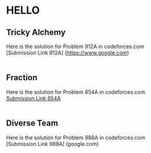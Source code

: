 # HELLO
## Tricky Alchemy
Here is the solution for Problem 912A in codeforces.com <br>
[Submission Link 912A] (https://www.google.com) <br>
<br>
## Fraction
Here is the solution for Problem 854A in codeforces.com <br>
[Submission Link 854A](http://codeforces.com/contest/854/submission/42296086) <br>
<br>
## Diverse Team
Here is the solution for Problem 988A in codeforces.com <br>
[Submission Link 988A] (google.com) <br>

